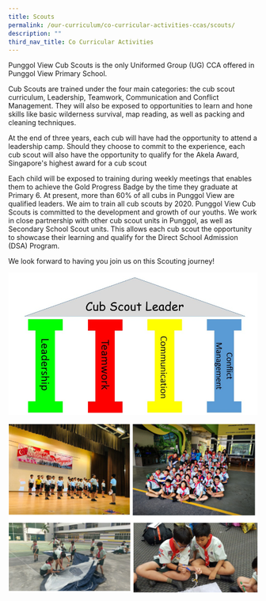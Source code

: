 ```yaml
---
title: Scouts
permalink: /our-curriculum/co-curricular-activities-ccas/scouts/
description: ""
third_nav_title: Co Curricular Activities
---
```

Punggol View Cub Scouts is the only Uniformed Group (UG) CCA offered in Punggol View Primary School.

Cub Scouts are trained under the four main categories: the cub scout curriculum, Leadership, Teamwork, Communication and Conflict Management. They will also be exposed to opportunities to learn and hone skills like basic wilderness survival, map reading, as well as packing and cleaning techniques.

At the end of three years, each cub will have had the opportunity to attend a leadership camp. Should they choose to commit to the experience, each cub scout will also have the opportunity to qualify for the Akela Award, Singapore's highest award for a cub scout

Each child will be exposed to training during weekly meetings that enables them to achieve the Gold Progress Badge by the time they graduate at Primary 6. At present, more than 60% of all cubs in Punggol View are qualified leaders. We aim to train all cub scouts by 2020.
Punggol View Cub Scouts is committed to the development and growth of our youths. We work in close partnership with other cub scout units in Punggol, as well as Secondary School Scout units. This allows each cub scout the opportunity to showcase their learning and qualify for the Direct School Admission (DSA) Program.

We look forward to having you join us on this Scouting journey!

![cub scout leader](/images/sctx.jpg)

![scout](/images/scouts.png)